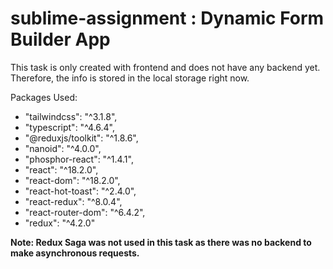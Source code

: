# sublime-assignment : Dynamic Form Builder App

This task is only created with frontend and does not have any backend yet. Therefore, the info is stored in the local storage right now.

Packages Used:
-  "tailwindcss": "^3.1.8",
-  "typescript": "^4.6.4",
-  "@reduxjs/toolkit": "^1.8.6",
-  "nanoid": "^4.0.0",
-  "phosphor-react": "^1.4.1",
-  "react": "^18.2.0",
-  "react-dom": "^18.2.0",
-  "react-hot-toast": "^2.4.0",
-  "react-redux": "^8.0.4",
-  "react-router-dom": "^6.4.2",
-  "redux": "^4.2.0"
    

**Note: Redux Saga was not used in this task as there was no backend to make asynchronous requests.**

